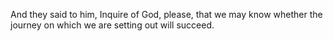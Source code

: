 And they said to him, Inquire of God, please, that we may know whether the journey on which we are setting out will succeed.
